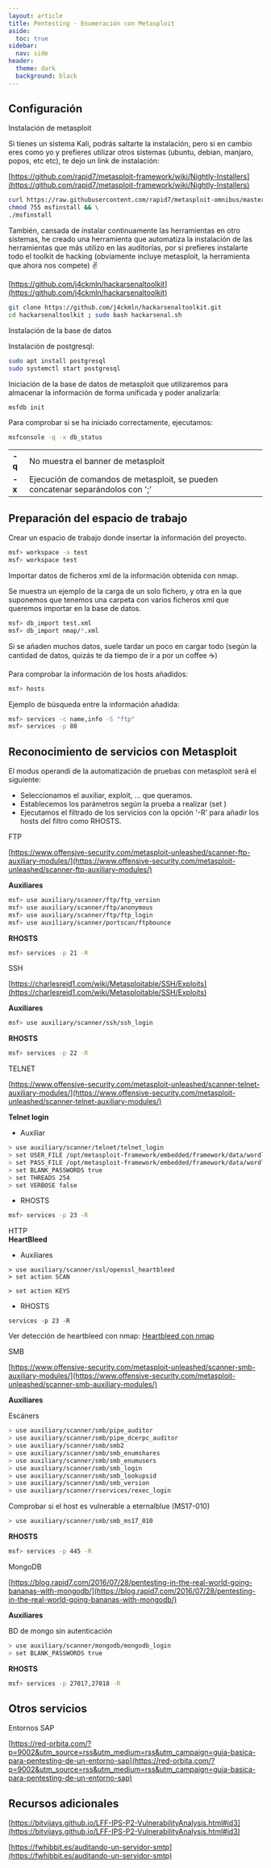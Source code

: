 ```yaml
---
layout: article
title: Pentesting - Enumeración con Metasploit
aside:
  toc: true
sidebar:
  nav: side
header:
  theme: dark
  background: black
---
```


<h2><b>Configuración</b></h2>
<div class="grid">
  <div class="cell cell--20 cell--lg-20 content" id="custom-table-header">Instalación de metasploit</div>
</div>

Si tienes un sistema Kali, podrás saltarte la instalación, pero si en cambio eres como yo y prefieres utilizar otros sistemas (ubuntu, debian, manjaro, popos, etc etc), te dejo un link de instalación:

[https://github.com/rapid7/metasploit-framework/wiki/Nightly-Installers](https://github.com/rapid7/metasploit-framework/wiki/Nightly-Installers)

~~~bash
curl https://raw.githubusercontent.com/rapid7/metasploit-omnibus/master/config/templates/metasploit-framework-wrappers/msfupdate.erb > msfinstall && \
chmod 755 msfinstall && \
./msfinstall
~~~

También, cansada de instalar continuamente las herramientas en otro sistemas, he creado una herramienta que automatiza la instalación de las herramientas que más utilizo en las auditorías, por si prefieres instalarte todo el toolkit de hacking (obviamente incluye metasploit, la herramienta que ahora nos compete) :v:

[https://github.com/j4ckmln/hackarsenaltoolkit](https://github.com/j4ckmln/hackarsenaltoolkit)

~~~bash
git clone https://github.com/j4ckmln/hackarsenaltoolkit.git
cd hackarsenaltoolkit ; sudo bash hackarsenal.sh
~~~

<div class="grid">
  <div class="cell cell--20 cell--lg-20 content" id="custom-table-header">Instalación de la base de datos</div>
</div>

Instalación de postgresql:
~~~bash
sudo apt install postgresql
sudo systemctl start postgresql
~~~

Iniciación de la base de datos de metasploit que utilizaremos para almacenar la información de forma unificada y poder analizarla:

~~~bash
msfdb init
~~~

Para comprobar si se ha iniciado correctamente, ejecutamos:

~~~bash
msfconsole -q -x db_status
~~~

<table>
<tr>
<td class="td-black"><b>-q</b></td>
<td>No muestra el banner de metasploit</td>
</tr>
<tr>
<td class="td-black"><b>-x</b></td>
<td>Ejecución de comandos de metasploit, se pueden concatenar separándolos con ';'</td>
</tr>
</table>

<h2>Preparación del espacio de trabajo</h2>

Crear un espacio de trabajo donde insertar la información del proyecto.

~~~bash
msf> workspace -a test
msf> workspace test 
~~~

Importar datos de ficheros xml de la información obtenida con nmap.

Se muestra un ejemplo de la carga de un solo fichero, y otra en la que suponemos que tenemos una carpeta con varios ficheros xml que queremos importar en la base de datos.

~~~bash
msf> db_import test.xml
msf> db_import nmap/*.xml
~~~

Si se añaden muchos datos, suele tardar un poco en cargar todo (según la cantidad de datos, quizás te da tiempo de ir a por un coffee :coffee:)

Para comprobar la información de los hosts añadidos:
~~~bash
msf> hosts
~~~

Ejemplo de búsqueda entre la información añadida:
~~~bash
msf> services -c name,info -S "ftp"
msf> services -p 80
~~~


<h2>Reconocimiento de servicios con Metasploit</h2>

El modus operandi de la automatización de pruebas con metasploit será el siguiente:
* Seleccionamos el auxiliar, exploit, ... que queramos.
* Establecemos los parámetros según la prueba a realizar (set <X>)
* Ejecutamos el filtrado de los servicios con la opción '-R' para añadir los hosts del filtro como RHOSTS.

<div class="grid">
  <div class="cell cell--20 cell--lg-20 content" id="custom-table-header">FTP</div>
</div>

[https://www.offensive-security.com/metasploit-unleashed/scanner-ftp-auxiliary-modules/](https://www.offensive-security.com/metasploit-unleashed/scanner-ftp-auxiliary-modules/)


**Auxiliares**
~~~bash
msf> use auxiliary/scanner/ftp/ftp_version
msf> use auxiliary/scanner/ftp/anonymous
msf> use auxiliary/scanner/ftp/ftp_login
msf> use auxiliary/scanner/portscan/ftpbounce
~~~

**RHOSTS**
~~~bash
msf> services -p 21 -R
~~~

<div class="grid">
  <div class="cell cell--20 cell--lg-20 content" id="custom-table-header">SSH</div>
</div>

[https://charlesreid1.com/wiki/Metasploitable/SSH/Exploits](https://charlesreid1.com/wiki/Metasploitable/SSH/Exploits)

**Auxiliares**
~~~bash
msf> use auxiliary/scanner/ssh/ssh_login
~~~

**RHOSTS**
~~~bash
msf> services -p 22 -R
~~~

<div class="grid">
  <div class="cell cell--20 cell--lg-20 content" id="custom-table-header">TELNET</div>
</div>

[https://www.offensive-security.com/metasploit-unleashed/scanner-telnet-auxiliary-modules/](https://www.offensive-security.com/metasploit-unleashed/scanner-telnet-auxiliary-modules/)

**Telnet login**

* Auxiliar
~~~bash
> use auxiliary/scanner/telnet/telnet_login
> set USER_FILE /opt/metasploit-framework/embedded/framework/data/wordlists/unix_users.txt
> set PASS_FILE /opt/metasploit-framework/embedded/framework/data/wordlists/unix_passwords.txt
> set BLANK_PASSWORDS true
> set THREADS 254
> set VERBOSE false
~~~

* RHOSTS
~~~bash
msf> services -p 23 -R
~~~

<div class="grid">
  <div class="cell cell--20 cell--lg-20 content" id="custom-table-header">HTTP</div>
</div>

<div id="metasploit-heartbleed"><b>HeartBleed</b></div>

* Auxiliares
~~~
> use auxiliary/scanner/ssl/openssl_heartbleed
> set action SCAN
~~~
~~~
> set action KEYS
~~~

* RHOSTS
~~~
services -p 23 -R
~~~

Ver detección de heartbleed con nmap: <a href="enumeracion#nmap-heartbleed">Heartbleed con nmap</a>

<div class="grid">
  <div class="cell cell--20 cell--lg-20 content" id="custom-table-header">SMB</div>
</div>

[https://www.offensive-security.com/metasploit-unleashed/scanner-smb-auxiliary-modules/](https://www.offensive-security.com/metasploit-unleashed/scanner-smb-auxiliary-modules/)

**Auxiliares**

Escáners
~~~bash
> use auxiliary/scanner/smb/pipe_auditor 
> use auxiliary/scanner/smb/pipe_dcerpc_auditor
> use auxiliary/scanner/smb/smb2
> use auxiliary/scanner/smb/smb_enumshares
> use auxiliary/scanner/smb/smb_enumusers
> use auxiliary/scanner/smb/smb_login
> use auxiliary/scanner/smb/smb_lookupsid
> use auxiliary/scanner/smb/smb_version
> use auxiliary/scanner/rservices/rexec_login
~~~

Comprobar si el host es vulnerable a eternalblue (MS17-010)
~~~bash
> use auxiliary/scanner/smb/smb_ms17_010
~~~

**RHOSTS**
~~~bash
msf> services -p 445 -R
~~~

<div class="grid">
  <div class="cell cell--20 cell--lg-20 content" id="custom-table-header">MongoDB</div>
</div>

[https://blog.rapid7.com/2016/07/28/pentesting-in-the-real-world-going-bananas-with-mongodb/](https://blog.rapid7.com/2016/07/28/pentesting-in-the-real-world-going-bananas-with-mongodb/)

**Auxiliares**

BD de mongo sin autenticación
~~~bash
> use auxiliary/scanner/mongodb/mongodb_login
> set BLANK_PASSWORDS true
~~~


**RHOSTS**
~~~bash
msf> services -p 27017,27018 -R
~~~

<h2>Otros servicios</h2>

<div class="grid">
  <div class="cell cell--20 cell--lg-20 content" id="custom-table-header">Entornos SAP</div>
</div>

[https://red-orbita.com/?p=9002&utm_source=rss&utm_medium=rss&utm_campaign=guia-basica-para-pentesting-de-un-entorno-sap](https://red-orbita.com/?p=9002&utm_source=rss&utm_medium=rss&utm_campaign=guia-basica-para-pentesting-de-un-entorno-sap)

<h2>Recursos adicionales</h2>

[https://bitvijays.github.io/LFF-IPS-P2-VulnerabilityAnalysis.html#id3](https://bitvijays.github.io/LFF-IPS-P2-VulnerabilityAnalysis.html#id3)

[https://fwhibbit.es/auditando-un-servidor-smtp](https://fwhibbit.es/auditando-un-servidor-smtp)